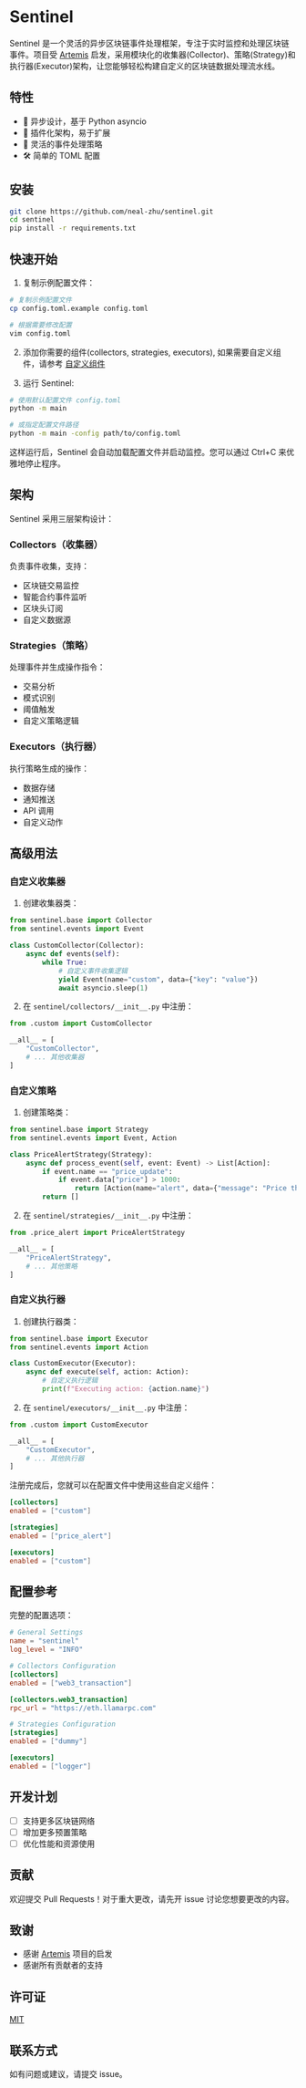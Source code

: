 # Sentinel

Sentinel 是一个灵活的异步区块链事件处理框架，专注于实时监控和处理区块链事件。项目受 [Artemis](https://github.com/paradigmxyz/artemis) 启发，采用模块化的收集器(Collector)、策略(Strategy)和执行器(Executor)架构，让您能够轻松构建自定义的区块链数据处理流水线。

## 特性

- 🚀 异步设计，基于 Python asyncio
- 🔌 插件化架构，易于扩展
- 🎯 灵活的事件处理策略
- 🛠 简单的 TOML 配置

## 安装

```bash
git clone https://github.com/neal-zhu/sentinel.git
cd sentinel
pip install -r requirements.txt
```

## 快速开始

1. 复制示例配置文件：

```bash
# 复制示例配置文件
cp config.toml.example config.toml

# 根据需要修改配置
vim config.toml
```

2. 添加你需要的组件(collectors, strategies, executors), 如果需要自定义组件，请参考 [自定义组件](#高级用法)

3. 运行 Sentinel:

```bash
# 使用默认配置文件 config.toml
python -m main

# 或指定配置文件路径
python -m main -config path/to/config.toml
```

这样运行后，Sentinel 会自动加载配置文件并启动监控。您可以通过 Ctrl+C 来优雅地停止程序。

## 架构

Sentinel 采用三层架构设计：

### Collectors（收集器）
负责事件收集，支持：
- 区块链交易监控
- 智能合约事件监听
- 区块头订阅
- 自定义数据源

### Strategies（策略）
处理事件并生成操作指令：
- 交易分析
- 模式识别
- 阈值触发
- 自定义策略逻辑

### Executors（执行器）
执行策略生成的操作：
- 数据存储
- 通知推送
- API 调用
- 自定义动作

## 高级用法

### 自定义收集器

1. 创建收集器类：

```python
from sentinel.base import Collector
from sentinel.events import Event

class CustomCollector(Collector):
    async def events(self):
        while True:
            # 自定义事件收集逻辑
            yield Event(name="custom", data={"key": "value"})
            await asyncio.sleep(1)
```

2. 在 `sentinel/collectors/__init__.py` 中注册：

```python
from .custom import CustomCollector

__all__ = [
    "CustomCollector",
    # ... 其他收集器
]
```

### 自定义策略

1. 创建策略类：

```python
from sentinel.base import Strategy
from sentinel.events import Event, Action

class PriceAlertStrategy(Strategy):
    async def process_event(self, event: Event) -> List[Action]:
        if event.name == "price_update":
            if event.data["price"] > 1000:
                return [Action(name="alert", data={"message": "Price threshold exceeded!"})]
        return []
```

2. 在 `sentinel/strategies/__init__.py` 中注册：

```python
from .price_alert import PriceAlertStrategy

__all__ = [
    "PriceAlertStrategy",
    # ... 其他策略
]
```

### 自定义执行器

1. 创建执行器类：

```python
from sentinel.base import Executor
from sentinel.events import Action

class CustomExecutor(Executor):
    async def execute(self, action: Action):
        # 自定义执行逻辑
        print(f"Executing action: {action.name}")
```

2. 在 `sentinel/executors/__init__.py` 中注册：

```python
from .custom import CustomExecutor

__all__ = [
    "CustomExecutor",
    # ... 其他执行器
]
```

注册完成后，您就可以在配置文件中使用这些自定义组件：

```toml
[collectors]
enabled = ["custom"]

[strategies]
enabled = ["price_alert"]

[executors]
enabled = ["custom"]
```

## 配置参考

完整的配置选项：

```toml
# General Settings
name = "sentinel"
log_level = "INFO"

# Collectors Configuration
[collectors]
enabled = ["web3_transaction"]

[collectors.web3_transaction]
rpc_url = "https://eth.llamarpc.com"

# Strategies Configuration
[strategies]
enabled = ["dummy"]

[executors]
enabled = ["logger"]

```

## 开发计划

- [ ] 支持更多区块链网络
- [ ] 增加更多预置策略
- [ ] 优化性能和资源使用

## 贡献

欢迎提交 Pull Requests！对于重大更改，请先开 issue 讨论您想要更改的内容。

## 致谢

- 感谢 [Artemis](https://github.com/paradigmxyz/artemis) 项目的启发
- 感谢所有贡献者的支持

## 许可证

[MIT](LICENSE)

## 联系方式

如有问题或建议，请提交 issue。
